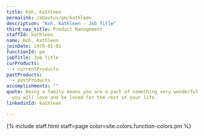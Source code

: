 ```yaml
---
title: Koh, Kathleen
permalink: /aboutus/pm/kathleen
description: "Koh, Kathleen - Job Title"
third_nav_title: Product Management
staffId: kathleen
name: Koh, Kathleen
joinDate: 1970-01-01
functionId: pm
jobTitle: Job Title
curProducts:
  - currentProducts
pastProducts:
  - pastProducts
accomplishments: ""
quote: Being a family means you are a part of something very wonderful. It means
  you will love and be loved for the rest of your life.
linkedinId: kathleen

---
```


{% include staff.html staff=page color=site.colors.function-colors.pm %}
